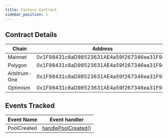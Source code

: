```yaml
---
title: Factory Contract
sidebar_position: 1
---
```


## Contract Details

|Chain|Address|StartBlock|
|-|-|-|
|Mainnet|0x1F98431c8aD98523631AE4a59f267346ea31F984|12369621|
|Polygon|0x1F98431c8aD98523631AE4a59f267346ea31F984|22757547|
|Arbitrum-One|0x1F98431c8aD98523631AE4a59f267346ea31F984|175|
|Optimism|0x1F98431c8aD98523631AE4a59f267346ea31F984||

## Events Tracked

|Event Name|Event handler|
|-|-|
|PoolCreated|[handlePoolCreated()](../functions-n-handlers/mappings/factory.ts#handlepoolcreated)|